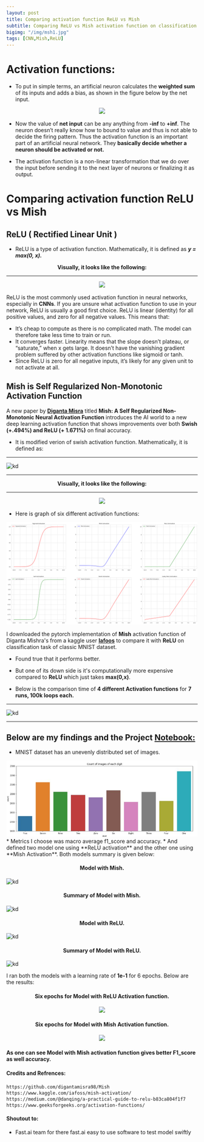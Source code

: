 ```yaml
---
layout: post
title: Comparing activation function ReLU vs Mish
subtitle: Comparing ReLU vs Mish activation function on classification accuracy of MNIST dataset. 
bigimg: "/img/msh1.jpg"
tags: [CNN,Mish,ReLU]
---
```


# Activation functions:

* To put in simple terms, an artificial neuron calculates the **weighted sum**  of its inputs and adds a bias, as shown in the figure below by the net input.


<center><img src="https://www.geeksforgeeks.org/wp-content/uploads/33-1-1-660x306.png"></center>

* Now the value of **net input** can be any anything from **-inf** to **+inf**. The neuron doesn’t really know how to bound to value and thus is not able to decide the firing pattern. Thus the activation function is an important part of an artificial neural network. They **basically decide whether a neuron should be activated or not.**

* The activation function is a non-linear transformation that we do over the input before sending it to the next layer of neurons or finalizing it as output.



# Comparing activation function ReLU vs Mish

##  **ReLU** ( Rectified Linear Unit )

* ReLU is a type of activation function. Mathematically, it is defined as ***y = max(0, x).***

<center><b>Visually, it looks like the following:</b></center>

-----


<center><img src="https://miro.medium.com/max/1026/1*DfMRHwxY1gyyDmrIAd-gjQ.png"></center>

ReLU is the most commonly used activation function in neural networks, especially in **CNNs**. If you are unsure what activation function to use in your network, ReLU is usually a good first choice.
ReLU is linear (identity) for all positive values, and zero for all negative values. This means that:
* It’s cheap to compute as there is no complicated math. The model can therefore take less time to train or run.
* It converges faster. Linearity means that the slope doesn’t plateau, or “saturate,” when x gets large. It doesn’t have the vanishing gradient problem suffered by other activation functions like sigmoid or tanh.
* Since ReLU is zero for all negative inputs, it’s likely for any given unit to not activate at all.


##  Mish is Self Regularized Non-Monotonic Activation Function

A new paper by [**Diganta Misra**](https://github.com/digantamisra98/Mish) titled **Mish: A Self Regularized Non-Monotonic Neural Activation Function** introduces the AI world to a new deep learning activation function that shows improvements over both **Swish (+.494%) and ReLU (+ 1.671%)** on final accuracy.
* It is modified verion of swish activation function. Mathematically, it is defined as:

----

![kd](https://i.ibb.co/TK0LPcD/mishmath.jpg)

----


<center><b>Visually, it looks like the following:</b></center>

----


<center><img src="https://miro.medium.com/max/512/1*S9xYzBLjOd4JrrGC-U2Zhg.jpeg"></center>


* Here is graph of six different activation functions:


<center><img src="/img/activation fucntion.png"></center>


I downloaded the pytorch implementation of **Mish** activation function of Diganta Mishra's from a kaggle user [**Iafoos**](https://www.kaggle.com/iafoss/mish-activation/) to compare it with **ReLU** on classification task of classic MNIST dataset.


* Found true that it performs better.


* But one of its down side is it's computationally more expensive compared to **ReLU** which just takes **max(0,x)**.


* Below is the comparison time of **4 different Activation functions** for  **7 runs, 100k loops each.** 


----
![kd](https://i.ibb.co/SJ6vKSQ/Relu-vs-mish-time1.png)

-----


## Below are my findings and the Project [**Notebook:**](https://github.com/shadab4150/Deep-Learning-Classifiers/blob/master/comparing_activation_function_ReLU_vs_Mish.ipynb)

* MNIST dataset has an unevenly distributed set of images.
<img src="/img/count.jpg">
* Metrics I choose was macro average f1_score and accuracy.
* And defined two model one using **ReLU activation** and the other one using **Mish Activation**. Both models summary is given below:

<center><h4>Model with Mish.</h4></center>


![kd](https://i.ibb.co/L6NXBjC/modelmish.jpg)


<center><h4>Summary of Model with Mish.</h4></center>


![kd](https://i.ibb.co/L8Zj94f/modelMsh.jpg)


<center><h4>Model with ReLU.</h4></center>


![kd](https://i.ibb.co/6Y5XXJn/model-relu.jpg)


<center><h4>Summary of Model with ReLU.</h4></center>


![kd](https://i.ibb.co/xL4q3XQ/modelRel.jpg)


I ran both the models with a learning rate of **1e-1** for 6 epochs.
Below are the results:


<center><h4>Six epochs for Model with ReLU Activation function.</h4></center>


<center><img src="https://i.ibb.co/sVzb77s/mishlearn.jpg"></center>


<center><h4>Six epochs for Model with Mish Activation function.</h4></center>


<center><img src="https://i.ibb.co/McKPb4Q/learn-mish1313.jpg"></center>


#### As one can see Model with Mish activation function gives better F1_score as well accuracy.


#### Credits and Refrences:
```
https://github.com/digantamisra98/Mish
https://www.kaggle.com/iafoss/mish-activation/
https://medium.com/@danqing/a-practical-guide-to-relu-b83ca804f1f7
https://www.geeksforgeeks.org/activation-functions/
```
#### Shoutout to:
* Fast.ai team for there fast.ai easy to use software to test model swiftly


